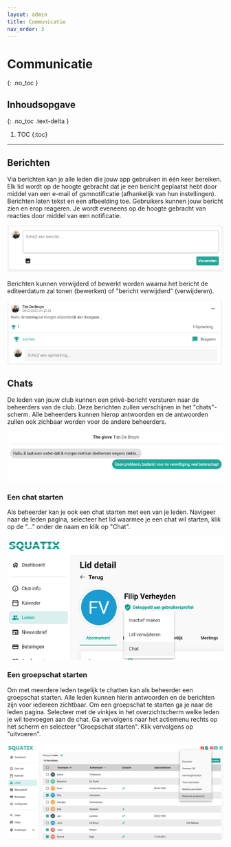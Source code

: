 ```yaml
---
layout: admin
title: Communicatie
nav_order: 3
---
```


# Communicatie
{: .no_toc }

## Inhoudsopgave
{: .no_toc .text-delta }

1. TOC
{:toc}

---

## Berichten

Via berichten kan je alle leden die jouw app gebruiken in één keer bereiken. Elk lid wordt op de hoogte gebracht dat je een bericht geplaatst hebt door middel van een e-mail of gsmnotificatie (afhankelijk van hun instellingen). Berichten laten tekst en een afbeelding toe. Gebruikers kunnen jouw bericht zien en erop reageren. Je wordt eveneens op de hoogte gebracht van reacties door middel van een notificatie. 

![messages](/assets/images/insert_message.png)

Berichten kunnen verwijderd of bewerkt worden waarna het bericht de editeerdatum zal tonen (bewerken) of "bericht verwijderd" (verwijderen).

![messages](/assets/images/clubmessage.png)

## Chats

De leden van jouw club kunnen een privé-bericht versturen naar de beheerders van de club. Deze berichten zullen verschijnen in het "chats"-scherm. Alle beheerders kunnen hierop antwoorden 
en de antwoorden zullen ook zichbaar worden voor de andere beheerders. 

![messages](/assets/images/member_chat.png)

### Een chat starten

Als beheerder kan je ook een chat starten met een van je leden. Navigeer naar de leden pagina, selecteer het lid waarmee je een chat wil starten, klik op de "..." onder de naam en klik op "Chat".

![messages](/assets/images/admin_start_member_chat.png)

### Een groepschat starten

Om met meerdere leden tegelijk te chatten kan als beheerder een groepschat starten. Alle leden kunnen hierin antwoorden en de berichten zijn voor iedereen zichtbaar. Om een groepschat te starten ga je naar de leden pagina. Selecteer met de vinkjes in het overzichtscherm welke leden je wil toevoegen aan de chat. Ga vervolgens naar het actiemenu rechts op het scherm en selecteer "Groepschat starten". Klik vervolgens op "uitvoeren".

![messages](/assets/images/admin_start_member_group_chat.png)
